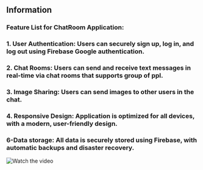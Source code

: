 ## Information

### Feature List for ChatRoom Application:
### 1. User Authentication: Users can securely sign up, log in, and log out using Firebase Google authentication.
### 2. Chat Rooms: Users can send and receive text messages in real-time via chat rooms that supports group of ppl.
### 3. Image Sharing: Users can send images to other users in the chat.
### 4. Responsive Design: Application is optimized for all devices, with a modern, user-friendly design.
 ### 6-Data storage: All data is securely stored using Firebase, with automatic backups and disaster recovery.
 
 ![Watch the video]()
